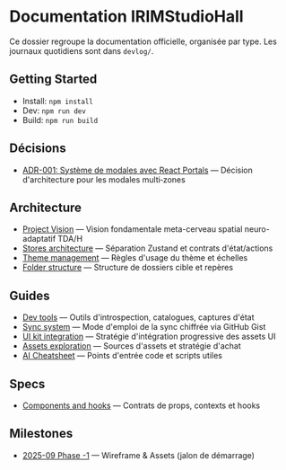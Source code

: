 # Documentation IRIMStudioHall

Ce dossier regroupe la documentation officielle, organisée par type. Les journaux quotidiens sont dans `devlog/`.

## Getting Started
- Install: `npm install`
- Dev: `npm run dev`
- Build: `npm run build`

## Décisions
- [ADR-001: Système de modales avec React Portals](./decisions/ADR-001-modal-system-portals.md) — Décision d'architecture pour les modales multi‑zones

## Architecture
- [Project Vision](./architecture/project-vision.md) — Vision fondamentale meta-cerveau spatial neuro-adaptatif TDA/H
- [Stores architecture](./architecture/stores-architecture.md) — Séparation Zustand et contrats d'état/actions
- [Theme management](./architecture/theme-management.md) — Règles d'usage du thème et échelles
- [Folder structure](./architecture/folder-structure.md) — Structure de dossiers cible et repères

## Guides
- [Dev tools](./guides/dev-tools.md) — Outils d'introspection, catalogues, captures d'état
- [Sync system](./guides/sync-system.md) — Mode d'emploi de la sync chiffrée via GitHub Gist
- [UI kit integration](./guides/ui-kit-integration.md) — Stratégie d'intégration progressive des assets UI
- [Assets exploration](./guides/assets-exploration.md) — Sources d'assets et stratégie d'achat
- [AI Cheatsheet](./AI-cheatsheet.md) — Points d'entrée code et scripts utiles

## Specs
- [Components and hooks](./specs/components-and-hooks.md) — Contrats de props, contexts et hooks

## Milestones
- [2025-09 Phase -1](./milestones/2025-09-phase-minus-one.md) — Wireframe & Assets (jalon de démarrage)
